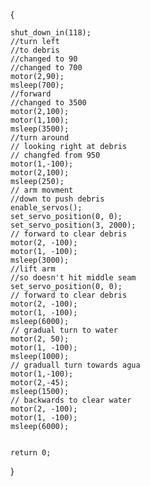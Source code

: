 {
    
    shut_down_in(118);
    //turn left 
    //to debris
    //changed to 90
    //changed to 700
    motor(2,90);
    msleep(700);
    //forward 
    //changed to 3500
    motor(2,100);
    motor(1,100);
    msleep(3500);
    //turn around 
    // looking right at debris
    // changfed from 950
    motor(1,-100);
    motor(2,100);
    msleep(250);
    // arm movment
    //down to push debris
    enable_servos();
    set_servo_position(0, 0);
    set_servo_position(3, 2000);
    // forward to clear debris
    motor(2, -100);
    motor(1, -100);
    msleep(3000);
    //lift arm
    //so doesn't hit middle seam
    set_servo_position(0, 0);
    // forward to clear debris
    motor(2, -100);
    motor(1, -100);
    msleep(6000);
    // gradual turn to water
    motor(2, 50);
    motor(1, -100);
    msleep(1000);
    // graduall turn towards agua
    motor(1,-100);
    motor(2,-45);
    msleep(1500);
    // backwards to clear water
    motor(2, -100);
    motor(1, -100);
    msleep(6000);
    
    
    return 0;
}
